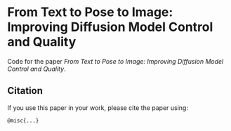 # From Text to Pose to Image: Improving Diffusion Model Control and Quality

Code for the paper _From Text to Pose to Image: Improving Diffusion Model Control and Quality_.

## Citation

If you use this paper in your work, please cite the paper using:

```
@misc{...}
```

